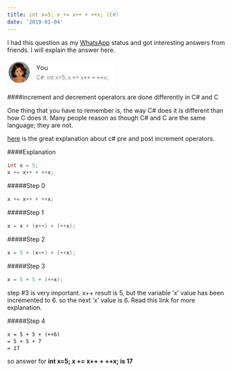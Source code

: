 ```yaml
---
title: int x=5; x += x++ + ++x; (C#)
date: '2019-01-04'
---
```


I had this question as my [WhatsApp](https://www.whatsapp.com/) status and got interesting answers from friends. I will explain the answer here.

![C# question as WhatsApp status](./question.jpg)

####increment and decrement operators are done differently in C# and C

One thing that you have to remember is, the way C# does it is different than how C does it. Many people reason as though C# and C are the same language; they are not.

[here](http://stackoverflow.com/questions/3346450/what-is-the-difference-between-i-and-i/3346729#3346729) is the great explanation about c# pre and post increment operators.

####Explanation
```C#
int x = 5;
x += x++ + ++x;
```

#####Step 0
```C#
x += x++ + ++x;
```

#####Step 1
```C#
x = x + (x++) + (++x);
```

#####Step 2
```C#
x = 5 + (x++) + (++x);
```

#####Step 3
```C#
x = 5 + 5 + (++x);
```
step #3 is very important. x++ result is 5, but the variable ‘x’ value has been incremented to 6. so the next ‘x’ value is 6. Read this link for more explanation.


#####Step 4
```
x = 5 + 5 + (++6)
= 5 + 5 + 7
= 17
```

so answer for  **int x=5; x += x++ + ++x; is 17**
